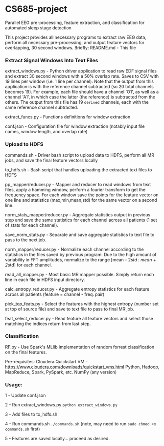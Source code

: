 # CS685-project
Parallel EEG pre-processing, feature extraction, and classification for automated sleep stage detection

This project provides all necessary programs to extract raw EEG data, perform all necessary pre-processing, and output feature vectors for overlapping, 30 second windows. Briefly:
  README.md                 -   This file
  ### Extract Signal Windows Into Text Files
  extract_windows.py        -   Python driver application to read raw EDF signal files and extract 30 second windows with a 50% overlap rate. Saves to CSV with 19 lines per window (i.e. 1 line per channel). Note that the output from this application is with the reference channel subtracted (so 20 total channels becomes 19). For example, each file should have a channel 'O1', as well as a channel 'A1', in which case the latter (the reference) is subtracted from the others. The output from this file has 19 `derived` channels, each with the same reference channel subtracted.
  
  extract_funcs.py          -   Functions definitions for window extraction.
  
  conf.json                 -   Configuration file for window extraction (notably input file names, window length, and overlap rate)
  
  ### Upload to HDFS
  commands.sh               -   Driver bash script to upload data to HDFS, perform all MR jobs, and save the final feature vectors locally
  
  to_hdfs.sh                -   Bash script that handles uploading the extracted text files to HDFS
  
  pp_mapper/reducer.py      -   Mapper and reducer to read windows from text files, apply a hamming window, perform a fourier transform to get the frequency space. For each window save the points for the feature vector on one line and statistics (max,min,mean,std) for the same vector on a second line.
  
  norm_stats_mapper/reducer.py  - Aggregate statistics output in previous step and save the same statistics for each channel across all patients (1 set of stats for each channel).
  
  save_norm_stats.py        -   Separate and save aggregate statistics to text file to pass to the next job.
  
  norm_mapper/reducer.py    -   Normalize each channel according to the statistics in the files saved by previous program. Due to the high amount of variability in FFT amplitudes, normalize to the range [mean - 2*std : mean + 2*std] for each channel.
  
  read_all_mapper.py        -   Most basic MR mapper possible. Simply return each line in each file in HDFS input directory.
  
  calc_entropy_reducer.py   -   Aggregate entropy statistics for each feature across all patients (feature = channel - freq. pair)
  
  pick_top_feats.py         -   Select the features with the highest entropy (number set at top of source file) and save to text file to pass to final MR job.
  
  feat_select_reducer.py    -   Read feature all feature vectors and select those matching the indices return from last step.
  
### Classification
  RF.py                     -   Use Spark's MLlib implementation of random forrest classification on the final features.
  
 Pre-requisites:
  Cloudera Quickstart VM - https://www.cloudera.com/downloads/quickstart_vms.html
    Python, Hadoop, MapReduce, Spark, PySpark, etc.
  NumPy (any version)
  
### Usage:

1 - Update conf.json

2 - Run extract_windows.py
  `python extract_windows.py`

3 - Add files to to_hdfs.sh

4 - Run commands.sh
  `./commands.sh`     (note, may need to run `sudo chmod +x commands.sh` first)

5 - Features are saved locally... proceed as desired.
  
